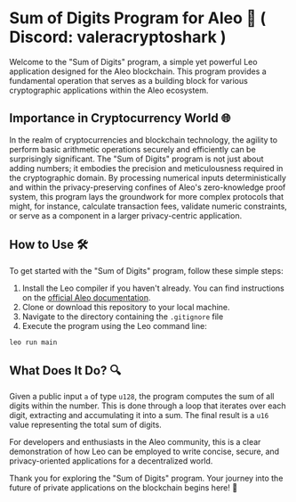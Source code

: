 # Sum of Digits Program for Aleo 🧮 ( Discord: valeracryptoshark )

Welcome to the "Sum of Digits" program, a simple yet powerful Leo application designed for the Aleo blockchain. This program provides a fundamental operation that serves as a building block for various cryptographic applications within the Aleo ecosystem.

## Importance in Cryptocurrency World 🌐

In the realm of cryptocurrencies and blockchain technology, the agility to perform basic arithmetic operations securely and efficiently can be surprisingly significant. The "Sum of Digits" program is not just about adding numbers; it embodies the precision and meticulousness required in the cryptographic domain. By processing numerical inputs deterministically and within the privacy-preserving confines of Aleo's zero-knowledge proof system, this program lays the groundwork for more complex protocols that might, for instance, calculate transaction fees, validate numeric constraints, or serve as a component in a larger privacy-centric application.

## How to Use 🛠️

To get started with the "Sum of Digits" program, follow these simple steps:

1. Install the Leo compiler if you haven't already. You can find instructions on the [official Aleo documentation](https://developer.aleo.org/getting_started).
2. Clone or download this repository to your local machine.
3. Navigate to the directory containing the `.gitignore` file
4. Execute the program using the Leo command line:

```
leo run main
```

## What Does It Do? 🔍

Given a public input `a` of type `u128`, the program computes the sum of all digits within the number. This is done through a loop that iterates over each digit, extracting and accumulating it into a sum. The final result is a `u16` value representing the total sum of digits.

For developers and enthusiasts in the Aleo community, this is a clear demonstration of how Leo can be employed to write concise, secure, and privacy-oriented applications for a decentralized world.

Thank you for exploring the "Sum of Digits" program. Your journey into the future of private applications on the blockchain begins here! 🚀

